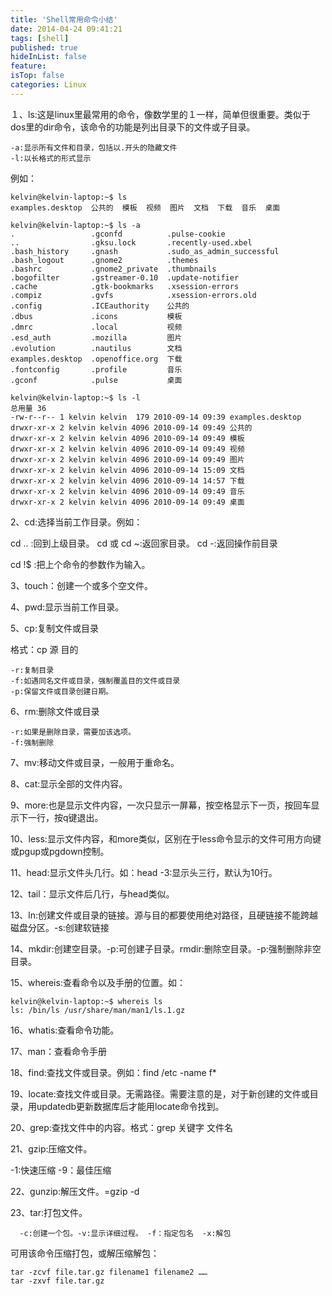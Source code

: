 ```yaml
---
title: 'Shell常用命令小结'
date: 2014-04-24 09:41:21
tags: [shell]
published: true
hideInList: false
feature: 
isTop: false
categories: Linux
---
```


１、ls:这是linux里最常用的命令，像数学里的１一样，简单但很重要。类似于dos里的dir命令，该命令的功能是列出目录下的文件或子目录。

    -a:显示所有文件和目录，包括以.开头的隐藏文件
    -l:以长格式的形式显示

例如：

    kelvin@kelvin-laptop:~$ ls
    examples.desktop  公共的  模板  视频  图片  文档  下载  音乐  桌面
    
    kelvin@kelvin-laptop:~$ ls -a
    .                 .gconfd          .pulse-cookie
    ..                .gksu.lock       .recently-used.xbel
    .bash_history     .gnash           .sudo_as_admin_successful
    .bash_logout      .gnome2          .themes
    .bashrc           .gnome2_private  .thumbnails
    .bogofilter       .gstreamer-0.10  .update-notifier
    .cache            .gtk-bookmarks   .xsession-errors
    .compiz           .gvfs            .xsession-errors.old
    .config           .ICEauthority    公共的
    .dbus             .icons           模板
    .dmrc             .local           视频
    .esd_auth         .mozilla         图片
    .evolution        .nautilus        文档
    examples.desktop  .openoffice.org  下载
    .fontconfig       .profile         音乐
    .gconf            .pulse           桌面
    
    kelvin@kelvin-laptop:~$ ls -l
    总用量 36
    -rw-r--r-- 1 kelvin kelvin  179 2010-09-14 09:39 examples.desktop
    drwxr-xr-x 2 kelvin kelvin 4096 2010-09-14 09:49 公共的
    drwxr-xr-x 2 kelvin kelvin 4096 2010-09-14 09:49 模板
    drwxr-xr-x 2 kelvin kelvin 4096 2010-09-14 09:49 视频
    drwxr-xr-x 2 kelvin kelvin 4096 2010-09-14 09:49 图片
    drwxr-xr-x 2 kelvin kelvin 4096 2010-09-14 15:09 文档
    drwxr-xr-x 2 kelvin kelvin 4096 2010-09-14 14:57 下载
    drwxr-xr-x 2 kelvin kelvin 4096 2010-09-14 09:49 音乐
    drwxr-xr-x 2 kelvin kelvin 4096 2010-09-14 09:49 桌面
    

2、cd:选择当前工作目录。例如：

cd .. :回到上级目录。 cd 或 cd ~:返回家目录。 cd -:返回操作前目录

cd !$ :把上个命令的参数作为输入。

3、touch：创建一个或多个空文件。

4、pwd:显示当前工作目录。

5、cp:复制文件或目录

格式：cp 源 目的

    -r:复制目录
    -f:如遇同名文件或目录，强制覆盖目的文件或目录
    -p:保留文件或目录创建日期。
    

6、rm:删除文件或目录

    -r:如果是删除目录，需要加该选项。
    -f:强制删除
    

7、mv:移动文件或目录，一般用于重命名。

8、cat:显示全部的文件内容。

9、more:也是显示文件内容，一次只显示一屏幕，按空格显示下一页，按回车显示下一行，按q键退出。

10、less:显示文件内容，和more类似，区别在于less命令显示的文件可用方向键或pgup或pgdown控制。

11、head:显示文件头几行。如：head -3:显示头三行，默认为10行。

12、tail：显示文件后几行，与head类似。

13、ln:创建文件或目录的链接。源与目的都要使用绝对路径，且硬链接不能跨越磁盘分区。-s:创建软链接

14、mkdir:创建空目录。-p:可创建子目录。rmdir:删除空目录。-p:强制删除非空目录。

15、whereis:查看命令以及手册的位置。如：

    kelvin@kelvin-laptop:~$ whereis ls
    ls: /bin/ls /usr/share/man/man1/ls.1.gz
    

16、whatis:查看命令功能。

17、man：查看命令手册

18、find:查找文件或目录。例如：find /etc -name f*

19、locate:查找文件或目录。无需路径。需要注意的是，对于新创建的文件或目录，用updatedb更新数据库后才能用locate命令找到。

20、grep:查找文件中的内容。格式：grep 关键字 文件名

21、gzip:压缩文件。

-1:快速压缩 -9：最佳压缩

22、gunzip:解压文件。=gzip -d

23、tar:打包文件。

      -c:创建一个包。-v:显示详细过程。 -f：指定包名  -x:解包
    

可用该命令压缩打包，或解压缩解包：

    tar -zcvf file.tar.gz filename1 filename2 ……   
    tar -zxvf file.tar.gz